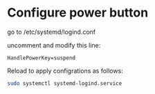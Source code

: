 # Configure power button

go to /etc/systemd/logind.conf

uncomment and modify this line:

```
HandlePowerKey=suspend
```

Reload to apply configrations as follows:

```bash
sudo systemctl systemd-logind.service
```

